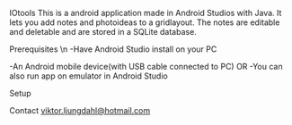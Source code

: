 IOtools
This is a android application made in Android Studios with Java. It lets you add notes and photoideas to a gridlayout. The notes are editable and deletable and are stored in a SQLite database.


Prerequisites \n
-Have Android Studio install on your PC

-An Android mobile device(with USB cable connected to PC)
OR
-You can also run app on emulator in Android Studio

Setup



Contact
viktor.ljungdahl@hotmail.com
